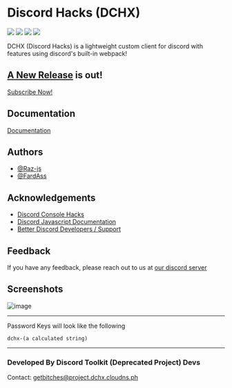 # Discord Hacks (DCHX)
<a href="https://github.com/DSCHX/DCHX"><img src="https://img.shields.io/github/stars/DSCHX?style=social"></a> <img src="https://img.shields.io/github/issues/DSCHX/DCHX"> <img src="https://img.shields.io/github/issues-pr/DSCHX/DCHX"> <a href="https://github.com/DSCHX/DCHX/releases"> <img src="https://img.shields.io/github/v/release/DSCHX/DCHX?include_prereleases"> </a>

DCHX (Discord Hacks) is a lightweight custom client for discord with features using discord's built-in webpack!

## [A New Release](https://github.com/DSCHX/DCHX-Public/releases/) is out!
[Subscribe Now!](https://github.com/DSCHX/DCHX/blob/main/.github/WEBSITE-SRC/assets/readme/payments.md)


## Documentation

[Documentation](https://github.com/DSCHX/DCHX/wiki)

## Authors

- [@Raz-js](https://www.github.com/raz-js)
- [@FardAss](https://www.github.com/fardass124)


## Acknowledgements

 - [Discord Console Hacks](https://github.com/hxr404/Discord-Console-hacks)
 - [Discord Javascript Documentation](https://gist.github.com/Raz-js/76e5bd06828902647eda4cfd6721fdc4)
 - [Better Discord Developers / Support](https://github.com/BetterDiscord/BetterDiscord)

## Feedback

If you have any feedback, please reach out to us at [our discord server](https://discord.gg/3gz8G8vw6a)

## Screenshots

![image](https://user-images.githubusercontent.com/91196395/202786105-a170bc20-c887-45f3-89a4-8c7db66f1a3c.png)

----------------

Password Keys will look like the following
```
dchx-(a calculated string)
```

-----------------

### Developed By Discord Toolkit (Deprecated Project) Devs

Contact: [getbitches@project.dchx.cloudns.ph](mailto:getbitches@project.dchx.cloudns.ph)
